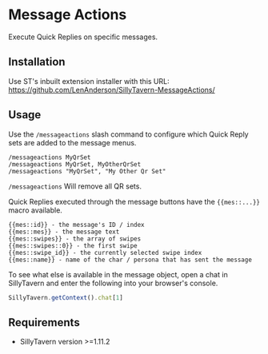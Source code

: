 # Message Actions

Execute Quick Replies on specific messages.






## Installation

Use ST's inbuilt extension installer with this URL:  
https://github.com/LenAnderson/SillyTavern-MessageActions/




## Usage

Use the `/messageactions` slash command to configure which Quick Reply sets are added to the message menus.

```
/messageactions MyQrSet
/messageactions MyQrSet, MyOtherQrSet
/messageactions "MyQrSet", "My Other Qr Set"
```

`/messageactions` Will remove all QR sets.

Quick Replies executed through the message buttons have the `{{mes::...}}` macro available.

```
{{mes::id}} - the message's ID / index
{{mes::mes}} - the message text
{{mes::swipes}} - the array of swipes
{{mes::swipes::0}} - the first swipe
{{mes::swipe_id}} - the currently selected swipe index
{{mes::name}} - name of the char / persona that has sent the message
```

To see what else is available in the message object, open a chat in SillyTavern and enter the following into your browser's console.

```javascript
SillyTavern.getContext().chat[1]
```




## Requirements

- SillyTavern version >=1.11.2
